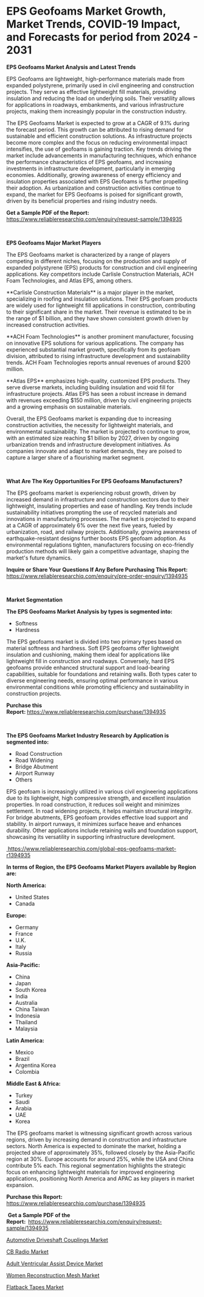 <p><h1>EPS Geofoams Market Growth, Market Trends, COVID-19 Impact, and Forecasts for period from 2024 - 2031</h1></p><p><strong>EPS Geofoams Market Analysis and Latest Trends</strong></p>
<p><p>EPS Geofoams are lightweight, high-performance materials made from expanded polystyrene, primarily used in civil engineering and construction projects. They serve as effective lightweight fill materials, providing insulation and reducing the load on underlying soils. Their versatility allows for applications in roadways, embankments, and various infrastructure projects, making them increasingly popular in the construction industry.</p><p>The EPS Geofoams Market is expected to grow at a CAGR of 9.1% during the forecast period. This growth can be attributed to rising demand for sustainable and efficient construction solutions. As infrastructure projects become more complex and the focus on reducing environmental impact intensifies, the use of geofoams is gaining traction. Key trends driving the market include advancements in manufacturing techniques, which enhance the performance characteristics of EPS geofoams, and increasing investments in infrastructure development, particularly in emerging economies. Additionally, growing awareness of energy efficiency and insulation properties associated with EPS Geofoams is further propelling their adoption. As urbanization and construction activities continue to expand, the market for EPS Geofoams is poised for significant growth, driven by its beneficial properties and rising industry needs.</p></p>
<p><strong>Get a Sample PDF of the Report:&nbsp;</strong> <a href="https://www.reliableresearchiq.com/enquiry/request-sample/1394935?utm_campaign=1260&utm_medium=2&utm_source=Github&utm_content=ia&utm_term=02102024&utm_id=eps-geofoams">https://www.reliableresearchiq.com/enquiry/request-sample/1394935</a></p>
<p>&nbsp;</p>
<p><strong>EPS Geofoams Major Market Players</strong></p>
<p><p>The EPS Geofoams market is characterized by a range of players competing in different niches, focusing on the production and supply of expanded polystyrene (EPS) products for construction and civil engineering applications. Key competitors include Carlisle Construction Materials, ACH Foam Technologies, and Atlas EPS, among others.</p><p>**Carlisle Construction Materials** is a major player in the market, specializing in roofing and insulation solutions. Their EPS geofoam products are widely used for lightweight fill applications in construction, contributing to their significant share in the market. Their revenue is estimated to be in the range of $1 billion, and they have shown consistent growth driven by increased construction activities.</p><p>**ACH Foam Technologies** is another prominent manufacturer, focusing on innovative EPS solutions for various applications. The company has experienced substantial market growth, specifically from its geofoam division, attributed to rising infrastructure development and sustainability trends. ACH Foam Technologies reports annual revenues of around $200 million.</p><p>**Atlas EPS** emphasizes high-quality, customized EPS products. They serve diverse markets, including building insulation and void fill for infrastructure projects. Atlas EPS has seen a robust increase in demand with revenues exceeding $150 million, driven by civil engineering projects and a growing emphasis on sustainable materials.</p><p>Overall, the EPS Geofoams market is expanding due to increasing construction activities, the necessity for lightweight materials, and environmental sustainability. The market is projected to continue to grow, with an estimated size reaching $1 billion by 2027, driven by ongoing urbanization trends and infrastructure development initiatives. As companies innovate and adapt to market demands, they are poised to capture a larger share of a flourishing market segment.</p></p>
<p>&nbsp;</p>
<p><strong>What Are The Key Opportunities For EPS Geofoams Manufacturers?</strong></p>
<p><p>The EPS geofoams market is experiencing robust growth, driven by increased demand in infrastructure and construction sectors due to their lightweight, insulating properties and ease of handling. Key trends include sustainability initiatives prompting the use of recycled materials and innovations in manufacturing processes. The market is projected to expand at a CAGR of approximately 6% over the next five years, fueled by urbanization, road, and railway projects. Additionally, growing awareness of earthquake-resistant designs further boosts EPS geofoam adoption. As environmental regulations tighten, manufacturers focusing on eco-friendly production methods will likely gain a competitive advantage, shaping the market's future dynamics.</p></p>
<p><strong>Inquire or Share Your Questions If Any Before Purchasing This Report:</strong> <a href="https://www.reliableresearchiq.com/enquiry/pre-order-enquiry/1394935?utm_campaign=1260&utm_medium=2&utm_source=Github&utm_content=ia&utm_term=02102024&utm_id=eps-geofoams">https://www.reliableresearchiq.com/enquiry/pre-order-enquiry/1394935</a></p>
<p>&nbsp;</p>
<p><strong>Market Segmentation</strong></p>
<p><strong>The EPS Geofoams Market Analysis by types is segmented into:</strong></p>
<p><ul><li>Softness</li><li>Hardness</li></ul></p>
<p><p>The EPS geofoams market is divided into two primary types based on material softness and hardness. Soft EPS geofoams offer lightweight insulation and cushioning, making them ideal for applications like lightweight fill in construction and roadways. Conversely, hard EPS geofoams provide enhanced structural support and load-bearing capabilities, suitable for foundations and retaining walls. Both types cater to diverse engineering needs, ensuring optimal performance in various environmental conditions while promoting efficiency and sustainability in construction projects.</p></p>
<p><strong>Purchase this Report:&nbsp;</strong><a href="https://www.reliableresearchiq.com/purchase/1394935?utm_campaign=1260&utm_medium=2&utm_source=Github&utm_content=ia&utm_term=02102024&utm_id=eps-geofoams">https://www.reliableresearchiq.com/purchase/1394935</a></p>
<p>&nbsp;</p>
<p><strong>The EPS Geofoams Market Industry Research by Application is segmented into:</strong></p>
<p><ul><li>Road Construction</li><li>Road Widening</li><li>Bridge Abutment</li><li>Airport Runway</li><li>Others</li></ul></p>
<p><p>EPS geofoam is increasingly utilized in various civil engineering applications due to its lightweight, high compressive strength, and excellent insulation properties. In road construction, it reduces soil weight and minimizes settlement. In road widening projects, it helps maintain structural integrity. For bridge abutments, EPS geofoam provides effective load support and stability. In airport runways, it minimizes surface heave and enhances durability. Other applications include retaining walls and foundation support, showcasing its versatility in supporting infrastructure development.</p></p>
<p><a href="https://www.reliableresearchiq.com/global-eps-geofoams-market-r1394935?utm_campaign=1260&utm_medium=2&utm_source=Github&utm_content=ia&utm_term=02102024&utm_id=eps-geofoams">&nbsp;https://www.reliableresearchiq.com/global-eps-geofoams-market-r1394935</a></p>
<p><strong>In terms of Region, the EPS Geofoams Market Players available by Region are:</strong></p>
<p>
    <p> <strong> North America: </strong>
        <ul>
            <li>United States</li>
            <li>Canada</li>
        </ul>
        </p> 
    <p> <strong> Europe: </strong>
        <ul>
            <li>Germany</li>
            <li>France</li>
            <li>U.K.</li>
            <li>Italy</li>
            <li>Russia</li>
        </ul>
        </p> 
    <p> <strong> Asia-Pacific: </strong>
        <ul>
            <li>China</li>
            <li>Japan</li>
            <li>South Korea</li>
            <li>India</li>
            <li>Australia</li>
            <li>China Taiwan</li>
            <li>Indonesia</li>
            <li>Thailand</li>
            <li>Malaysia</li>
        </ul>
        </p> 
    <p> <strong> Latin America: </strong>
        <ul>
            <li>Mexico</li>
            <li>Brazil</li>
            <li>Argentina Korea</li>
            <li>Colombia</li>
        </ul>
        </p> 
    <p> <strong> Middle East & Africa: </strong>
        <ul>
            <li>Turkey</li>
            <li>Saudi</li>
            <li>Arabia</li>
            <li>UAE</li>
            <li>Korea</li>
        </ul>
    </p>
    </p>
<p><p>The EPS geofoams market is witnessing significant growth across various regions, driven by increasing demand in construction and infrastructure sectors. North America is expected to dominate the market, holding a projected share of approximately 35%, followed closely by the Asia-Pacific region at 30%. Europe accounts for around 25%, while the USA and China contribute 5% each. This regional segmentation highlights the strategic focus on enhancing lightweight materials for improved engineering applications, positioning North America and APAC as key players in market expansion.</p></p>
<p><strong>Purchase this Report: </strong><a href="https://www.reliableresearchiq.com/purchase/1394935?utm_campaign=1260&utm_medium=2&utm_source=Github&utm_content=ia&utm_term=02102024&utm_id=eps-geofoams">https://www.reliableresearchiq.com/purchase/1394935</a></p>
<p>&nbsp;<strong>Get a Sample PDF of the Report:&nbsp;&nbsp;</strong><a href="https://www.reliableresearchiq.com/enquiry/request-sample/1394935?utm_campaign=1260&utm_medium=2&utm_source=Github&utm_content=ia&utm_term=02102024&utm_id=eps-geofoams">https://www.reliableresearchiq.com/enquiry/request-sample/1394935</a></p>
<p><strong></strong></p>
<p><p><a href="https://github.com/AdeaKodra585/Market-Research-Report-List-1/blob/main/automotive-driveshaft-couplings-market.md?utm_campaign=1260&utm_medium=2&utm_source=Github&utm_content=ia&utm_term=02102024&utm_id=eps-geofoams">Automotive Driveshaft Couplings Market</a></p><p><a href="https://www.linkedin.com/pulse/future-trajectory-cb-radio-market-emerging-trends-forecasts-till-2031-cpewe?trackingId=%2FquC61XhSnyCp2HZMXSHHA%3D%3D&utm_campaign=1260&utm_medium=2&utm_source=Github&utm_content=ia&utm_term=02102024&utm_id=eps-geofoams">CB Radio Market</a></p><p><a href="https://issuu.com/reportprime-2/docs/adult-ventricular-assist-device-mar_0f3e58525d4da7?utm_campaign=1260&utm_medium=2&utm_source=Github&utm_content=ia&utm_term=02102024&utm_id=eps-geofoams">Adult Ventricular Assist Device Market</a></p><p><a href="https://issuu.com/reportprime-2/docs/women-reconstruction-mesh-market-si_1ec8c50030c1e4?utm_campaign=1260&utm_medium=2&utm_source=Github&utm_content=ia&utm_term=02102024&utm_id=eps-geofoams">Women Reconstruction Mesh Market</a></p><p><a href="https://www.linkedin.com/pulse/flatback-tapes-market-investigation-industry-evolution-forecast-qmhwc?trackingId=VTKZ1n4URL%2BPC2ci8KYz6A%3D%3D&utm_campaign=1260&utm_medium=2&utm_source=Github&utm_content=ia&utm_term=02102024&utm_id=eps-geofoams">Flatback Tapes Market</a></p></p>